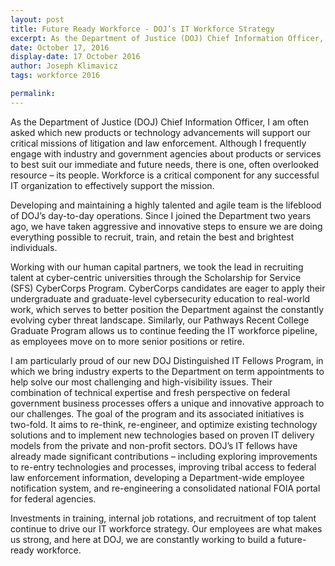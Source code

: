 ```yaml
---
layout: post
title: Future Ready Workforce - DOJ’s IT Workforce Strategy
excerpt: As the Department of Justice (DOJ) Chief Information Officer, I am often asked which new products or technology advancements will support our critical missions of litigation and law enforcement. Although I frequently engage with industry and government agencies about products or services to best suit our immediate and future needs, there is one, often overlooked resource – its people.
date: October 17, 2016
display-date: 17 October 2016
author: Joseph Klimavicz
tags: workforce 2016

permalink:
---
```

As the Department of Justice (DOJ) Chief Information Officer, I am often asked which new products or technology advancements will support our critical missions of litigation and law enforcement. Although I frequently engage with industry and government agencies about products or services to best suit our immediate and future needs, there is one, often overlooked resource – its people. Workforce is a critical component for any successful IT organization to effectively support the mission.

Developing and maintaining a highly talented and agile team is the lifeblood of DOJ’s day-to-day operations. Since I joined the Department two years ago, we have taken aggressive and innovative steps to ensure we are doing everything possible to recruit, train, and retain the best and brightest individuals.

Working with our human capital partners, we took the lead in recruiting talent at cyber-centric universities through the Scholarship for Service (SFS) CyberCorps Program. CyberCorps candidates are eager to apply their undergraduate and graduate-level cybersecurity education to real-world work, which serves to better position the Department against the constantly evolving cyber threat landscape. Similarly, our Pathways Recent College Graduate Program allows us to continue feeding the IT workforce pipeline, as employees move on to more senior positions or retire.

I am particularly proud of our new DOJ Distinguished IT Fellows Program, in which we bring industry experts to the Department on term appointments to help solve our most challenging and high-visibility issues. Their combination of technical expertise and fresh perspective on federal government business processes offers a unique and innovative approach to our challenges. The goal of the program and its associated initiatives is two-fold. It aims to re-think, re-engineer, and optimize existing technology solutions and to implement new technologies based on proven IT delivery models from the private and non-profit sectors. DOJ’s IT fellows have already made significant contributions – including exploring improvements to re-entry technologies and processes, improving tribal access to federal law enforcement information, developing a Department-wide employee notification system, and re-engineering a consolidated national FOIA portal for federal agencies.

Investments in training, internal job rotations, and recruitment of top talent continue to drive our IT workforce strategy. Our employees are what makes us strong, and here at DOJ, we are constantly working to build a future-ready workforce.
